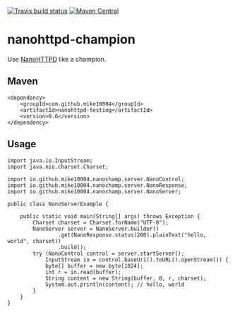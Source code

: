 [![Travis build status](https://img.shields.io/travis/mike10004/nanohttpd-champion.svg)](https://travis-ci.org/mike10004/nanohttpd-champion)
[![Maven Central](https://img.shields.io/maven-central/v/com.github.mike10004/nanohttpd-champion.svg)](https://repo1.maven.org/maven2/com/github/mike10004/nanohttpd-champion/)

# nanohttpd-champion

Use [NanoHTTPD](https://github.com/NanoHttpd/nanohttpd) like a champion.

## Maven

    <dependency>
        <groupId>com.github.mike10004</groupId>
        <artifactId>nanohttpd-testing</artifactId>
        <version>0.6</version>
    </dependency>

## Usage

    import java.io.InputStream;
    import java.nio.charset.Charset;
    
    import io.github.mike10004.nanochamp.server.NanoControl;
    import io.github.mike10004.nanochamp.server.NanoResponse;
    import io.github.mike10004.nanochamp.server.NanoServer;
    
    public class NanoServerExample {
    
        public static void main(String[] args) throws Exception {
            Charset charset = Charset.forName("UTF-8");
            NanoServer server = NanoServer.builder()
                    .get(NanoResponse.status(200).plainText("hello, world", charset))
                    .build();
            try (NanoControl control = server.startServer();
                InputStream in = control.baseUri().toURL().openStream()) {
                byte[] buffer = new byte[1024];
                int r = in.read(buffer);
                String content = new String(buffer, 0, r, charset);
                System.out.println(content); // hello, world
            }
        }
    }

